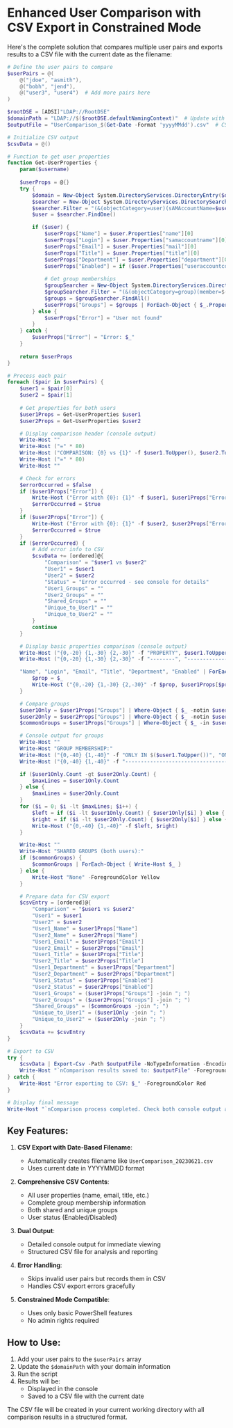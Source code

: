 # Enhanced User Comparison with CSV Export in Constrained Mode

Here's the complete solution that compares multiple user pairs and exports results to a CSV file with the current date as the filename:

```powershell
# Define the user pairs to compare
$userPairs = @(
    @("jdoe", "asmith"),
    @("bobh", "jend"),
    @("user3", "user4")  # Add more pairs here
)

$rootDSE = [ADSI]"LDAP://RootDSE"
$domainPath = "LDAP://$($rootDSE.defaultNamingContext)"  # Update with your domain
$outputFile = "UserComparison_$(Get-Date -Format 'yyyyMMdd').csv"  # CSV filename with date

# Initialize CSV output
$csvData = @()

# Function to get user properties
function Get-UserProperties {
    param($username)
    
    $userProps = @{}
    try {
        $domain = New-Object System.DirectoryServices.DirectoryEntry($domainPath)
        $searcher = New-Object System.DirectoryServices.DirectorySearcher($domain)
        $searcher.Filter = "(&(objectCategory=user)(sAMAccountName=$username))"
        $user = $searcher.FindOne()

        if ($user) {
            $userProps["Name"] = $user.Properties["name"][0]
            $userProps["Login"] = $user.Properties["samaccountname"][0]
            $userProps["Email"] = $user.Properties["mail"][0]
            $userProps["Title"] = $user.Properties["title"][0]
            $userProps["Department"] = $user.Properties["department"][0]
            $userProps["Enabled"] = if ($user.Properties["useraccountcontrol"][0] -band 0x2) { "Disabled" } else { "Enabled" }
            
            # Get group memberships
            $groupSearcher = New-Object System.DirectoryServices.DirectorySearcher($domain)
            $groupSearcher.Filter = "(&(objectCategory=group)(member=$($user.Properties["distinguishedname"][0])))"
            $groups = $groupSearcher.FindAll()
            $userProps["Groups"] = $groups | ForEach-Object { $_.Properties["name"][0] } | Sort-Object
        } else {
            $userProps["Error"] = "User not found"
        }
    } catch {
        $userProps["Error"] = "Error: $_"
    }
    
    return $userProps
}

# Process each pair
foreach ($pair in $userPairs) {
    $user1 = $pair[0]
    $user2 = $pair[1]
    
    # Get properties for both users
    $user1Props = Get-UserProperties $user1
    $user2Props = Get-UserProperties $user2

    # Display comparison header (console output)
    Write-Host ""
    Write-Host ("=" * 80)
    Write-Host ("COMPARISON: {0} vs {1}" -f $user1.ToUpper(), $user2.ToUpper())
    Write-Host ("=" * 80)
    Write-Host ""

    # Check for errors
    $errorOccurred = $false
    if ($user1Props["Error"]) {
        Write-Host ("Error with {0}: {1}" -f $user1, $user1Props["Error"]) -ForegroundColor Red
        $errorOccurred = $true
    }
    if ($user2Props["Error"]) {
        Write-Host ("Error with {0}: {1}" -f $user2, $user2Props["Error"]) -ForegroundColor Red
        $errorOccurred = $true
    }
    if ($errorOccurred) {
        # Add error info to CSV
        $csvData += [ordered]@{
            "Comparison" = "$user1 vs $user2"
            "User1" = $user1
            "User2" = $user2
            "Status" = "Error occurred - see console for details"
            "User1_Groups" = ""
            "User2_Groups" = ""
            "Shared_Groups" = ""
            "Unique_to_User1" = ""
            "Unique_to_User2" = ""
        }
        continue
    }

    # Display basic properties comparison (console output)
    Write-Host ("{0,-20} {1,-30} {2,-30}" -f "PROPERTY", $user1.ToUpper(), $user2.ToUpper())
    Write-Host ("{0,-20} {1,-30} {2,-30}" -f "--------", "------------------------------", "------------------------------")

    "Name", "Login", "Email", "Title", "Department", "Enabled" | ForEach-Object {
        $prop = $_
        Write-Host ("{0,-20} {1,-30} {2,-30}" -f $prop, $user1Props[$prop], $user2Props[$prop])
    }

    # Compare groups
    $user1Only = $user1Props["Groups"] | Where-Object { $_ -notin $user2Props["Groups"] }
    $user2Only = $user2Props["Groups"] | Where-Object { $_ -notin $user1Props["Groups"] }
    $commonGroups = $user1Props["Groups"] | Where-Object { $_ -in $user2Props["Groups"] }

    # Console output for groups
    Write-Host ""
    Write-Host "GROUP MEMBERSHIP:"
    Write-Host ("{0,-40} {1,-40}" -f "ONLY IN $($user1.ToUpper())", "ONLY IN $($user2.ToUpper())")
    Write-Host ("{0,-40} {1,-40}" -f "----------------------------------------", "----------------------------------------")

    if ($user1Only.Count -gt $user2Only.Count) {
        $maxLines = $user1Only.Count
    } else {
        $maxLines = $user2Only.Count
    }
    for ($i = 0; $i -lt $maxLines; $i++) {
        $left = if ($i -lt $user1Only.Count) { $user1Only[$i] } else { "" }
        $right = if ($i -lt $user2Only.Count) { $user2Only[$i] } else { "" }
        Write-Host ("{0,-40} {1,-40}" -f $left, $right)
    }

    Write-Host ""
    Write-Host "SHARED GROUPS (both users):"
    if ($commonGroups) {
        $commonGroups | ForEach-Object { Write-Host $_ }
    } else {
        Write-Host "None" -ForegroundColor Yellow
    }

    # Prepare data for CSV export
    $csvEntry = [ordered]@{
        "Comparison" = "$user1 vs $user2"
        "User1" = $user1
        "User2" = $user2
        "User1_Name" = $user1Props["Name"]
        "User2_Name" = $user2Props["Name"]
        "User1_Email" = $user1Props["Email"]
        "User2_Email" = $user2Props["Email"]
        "User1_Title" = $user1Props["Title"]
        "User2_Title" = $user2Props["Title"]
        "User1_Department" = $user1Props["Department"]
        "User2_Department" = $user2Props["Department"]
        "User1_Status" = $user1Props["Enabled"]
        "User2_Status" = $user2Props["Enabled"]
        "User1_Groups" = ($user1Props["Groups"] -join "; ")
        "User2_Groups" = ($user2Props["Groups"] -join "; ")
        "Shared_Groups" = ($commonGroups -join "; ")
        "Unique_to_User1" = ($user1Only -join "; ")
        "Unique_to_User2" = ($user2Only -join "; ")
    }
    $csvData += $csvEntry
}

# Export to CSV
try {
    $csvData | Export-Csv -Path $outputFile -NoTypeInformation -Encoding UTF8
    Write-Host "`nComparison results saved to: $outputFile" -ForegroundColor Green
} catch {
    Write-Host "Error exporting to CSV: $_" -ForegroundColor Red
}

# Display final message
Write-Host "`nComparison process completed. Check both console output and CSV file for results."
```

## Key Features:

1. **CSV Export with Date-Based Filename**:
   - Automatically creates filename like `UserComparison_20230621.csv`
   - Uses current date in YYYYMMDD format

2. **Comprehensive CSV Contents**:
   - All user properties (name, email, title, etc.)
   - Complete group membership information
   - Both shared and unique groups
   - User status (Enabled/Disabled)

3. **Dual Output**:
   - Detailed console output for immediate viewing
   - Structured CSV file for analysis and reporting

4. **Error Handling**:
   - Skips invalid user pairs but records them in CSV
   - Handles CSV export errors gracefully

5. **Constrained Mode Compatible**:
   - Uses only basic PowerShell features
   - No admin rights required

## How to Use:

1. Add your user pairs to the `$userPairs` array
2. Update the `$domainPath` with your domain information
3. Run the script
4. Results will be:
   - Displayed in the console
   - Saved to a CSV file with the current date

The CSV file will be created in your current working directory with all comparison results in a structured format.
